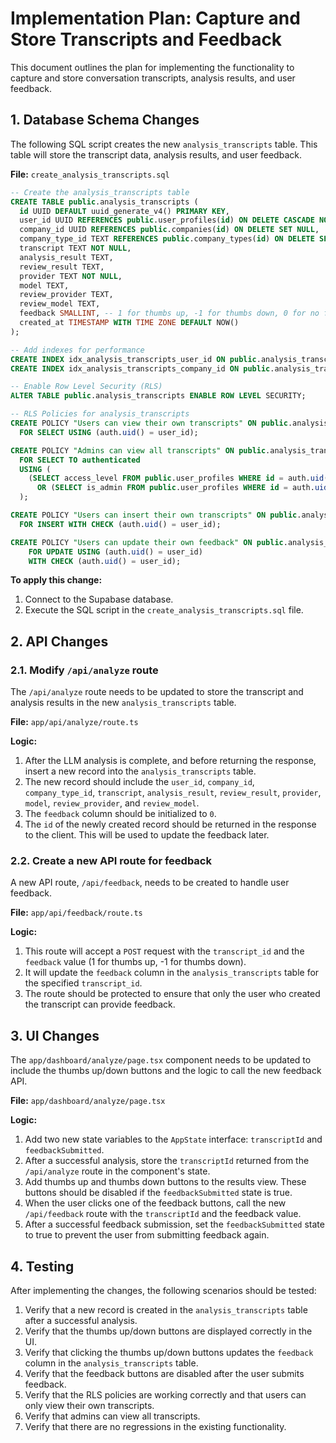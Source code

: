 # Implementation Plan: Capture and Store Transcripts and Feedback

This document outlines the plan for implementing the functionality to capture and store conversation transcripts, analysis results, and user feedback.

## 1. Database Schema Changes

The following SQL script creates the new `analysis_transcripts` table. This table will store the transcript data, analysis results, and user feedback.

**File:** `create_analysis_transcripts.sql`

```sql
-- Create the analysis_transcripts table
CREATE TABLE public.analysis_transcripts (
  id UUID DEFAULT uuid_generate_v4() PRIMARY KEY,
  user_id UUID REFERENCES public.user_profiles(id) ON DELETE CASCADE NOT NULL,
  company_id UUID REFERENCES public.companies(id) ON DELETE SET NULL,
  company_type_id TEXT REFERENCES public.company_types(id) ON DELETE SET NULL,
  transcript TEXT NOT NULL,
  analysis_result TEXT,
  review_result TEXT,
  provider TEXT NOT NULL,
  model TEXT,
  review_provider TEXT,
  review_model TEXT,
  feedback SMALLINT, -- 1 for thumbs up, -1 for thumbs down, 0 for no feedback
  created_at TIMESTAMP WITH TIME ZONE DEFAULT NOW()
);

-- Add indexes for performance
CREATE INDEX idx_analysis_transcripts_user_id ON public.analysis_transcripts(user_id);
CREATE INDEX idx_analysis_transcripts_company_id ON public.analysis_transcripts(company_id);

-- Enable Row Level Security (RLS)
ALTER TABLE public.analysis_transcripts ENABLE ROW LEVEL SECURITY;

-- RLS Policies for analysis_transcripts
CREATE POLICY "Users can view their own transcripts" ON public.analysis_transcripts
  FOR SELECT USING (auth.uid() = user_id);

CREATE POLICY "Admins can view all transcripts" ON public.analysis_transcripts
  FOR SELECT TO authenticated
  USING (
    (SELECT access_level FROM public.user_profiles WHERE id = auth.uid()) = 'admin'
      OR (SELECT is_admin FROM public.user_profiles WHERE id = auth.uid()) = true
  );

CREATE POLICY "Users can insert their own transcripts" ON public.analysis_transcripts
  FOR INSERT WITH CHECK (auth.uid() = user_id);

CREATE POLICY "Users can update their own feedback" ON public.analysis_transcripts
    FOR UPDATE USING (auth.uid() = user_id)
    WITH CHECK (auth.uid() = user_id);
```

**To apply this change:**

1.  Connect to the Supabase database.
2.  Execute the SQL script in the `create_analysis_transcripts.sql` file.

## 2. API Changes

### 2.1. Modify `/api/analyze` route

The `/api/analyze` route needs to be updated to store the transcript and analysis results in the new `analysis_transcripts` table.

**File:** `app/api/analyze/route.ts`

**Logic:**

1.  After the LLM analysis is complete, and before returning the response, insert a new record into the `analysis_transcripts` table.
2.  The new record should include the `user_id`, `company_id`, `company_type_id`, `transcript`, `analysis_result`, `review_result`, `provider`, `model`, `review_provider`, and `review_model`.
3.  The `feedback` column should be initialized to `0`.
4.  The `id` of the newly created record should be returned in the response to the client. This will be used to update the feedback later.

### 2.2. Create a new API route for feedback

A new API route, `/api/feedback`, needs to be created to handle user feedback.

**File:** `app/api/feedback/route.ts`

**Logic:**

1.  This route will accept a `POST` request with the `transcript_id` and the `feedback` value (1 for thumbs up, -1 for thumbs down).
2.  It will update the `feedback` column in the `analysis_transcripts` table for the specified `transcript_id`.
3.  The route should be protected to ensure that only the user who created the transcript can provide feedback.

## 3. UI Changes

The `app/dashboard/analyze/page.tsx` component needs to be updated to include the thumbs up/down buttons and the logic to call the new feedback API.

**File:** `app/dashboard/analyze/page.tsx`

**Logic:**

1.  Add two new state variables to the `AppState` interface: `transcriptId` and `feedbackSubmitted`.
2.  After a successful analysis, store the `transcriptId` returned from the `/api/analyze` route in the component's state.
3.  Add thumbs up and thumbs down buttons to the results view. These buttons should be disabled if the `feedbackSubmitted` state is true.
4.  When the user clicks one of the feedback buttons, call the new `/api/feedback` route with the `transcriptId` and the feedback value.
5.  After a successful feedback submission, set the `feedbackSubmitted` state to true to prevent the user from submitting feedback again.

## 4. Testing

After implementing the changes, the following scenarios should be tested:

1.  Verify that a new record is created in the `analysis_transcripts` table after a successful analysis.
2.  Verify that the thumbs up/down buttons are displayed correctly in the UI.
3.  Verify that clicking the thumbs up/down buttons updates the `feedback` column in the `analysis_transcripts` table.
4.  Verify that the feedback buttons are disabled after the user submits feedback.
5.  Verify that the RLS policies are working correctly and that users can only view their own transcripts.
6.  Verify that admins can view all transcripts.
7.  Verify that there are no regressions in the existing functionality.
